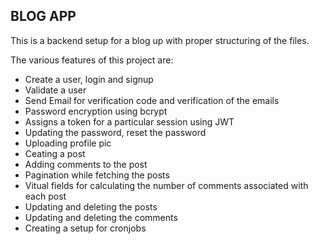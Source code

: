 ## BLOG APP 

This is a backend setup for a blog up with proper structuring of the files. 

The various features of this project are: 
* Create a user, login and signup
* Validate a user 
* Send Email for verification code and verification of the emails
* Password encryption using bcrypt
* Assigns a token for a particular session using JWT
* Updating the password, reset the password
* Uploading profile pic
* Ceating a post
* Adding comments to the post
* Pagination while fetching the posts
* Vitual fields for calculating the number of comments associated with each post
* Updating and deleting the posts
* Updating and deleting the comments
* Creating a setup for cronjobs
